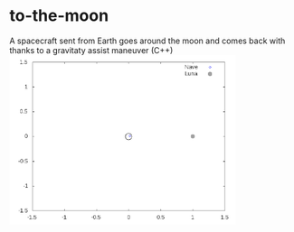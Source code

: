 # to-the-moon
A spacecraft sent from Earth goes around the moon and comes back with thanks to a gravitaty assist maneuver (C++)
<img src="https://github.com/adruas/to-the-moon/blob/main/viaje.gif" width="400">
